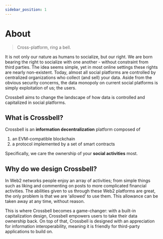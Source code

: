 ```yaml
---
sidebar_position: 1
---
```


# About
> Cross-platform, ring a bell.

It is not only our nature as humans to socialize, but our right. We are born bearing the right to socialize with one another - without constraint from third parties. The idea seems simple, yet in most online settings these rights are nearly non-existent. Today, almost all social platforms are controlled by centralized organizations who collect (and sell) your data. Aside from the obvious security concerns, the data monopoly on current social platforms is simply exploitation of us; the users.

Crossbell aims to change the landscape of how data is controlled and capitalized in social platforms.



## What is Crossbell?

Crossbell is an **information decentralization** platform composed of

1. an EVM-compatible blockchain
2. a protocol implemented by a set of smart contracts

Specifically, we care the ownership of your **social activities** most.



## Why do we design Crossbell?

In Web2 networks people enjoy an array of activities; from simple things such as liking and commenting on posts to more complicated financial activities. The abilities given to us through these Web2 platforms are great, the only problem is that we are ‘allowed’ to use them. This allowance can be taken away at any time, without reason.

This is where Crossbell becomes a game-changer: with a built-in capitalization design, Crossbell empowers users to take their data ownership back. On top of that, Crossbell is designed with an appreciation for information interoperability, meaning it is friendly for third-party applications to build on.
